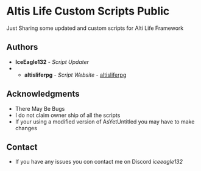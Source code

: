 # Altis Life Custom Scripts Public
Just Sharing some updated and custom scripts for Alti Life Framework

## Authors
* **IceEagle132** - *Script Updater*
* * **altisliferpg** - *Script Website* - [altisliferpg](https://www.altisliferpg.com/)

## Acknowledgments
* There May Be Bugs
* I do not claim owner ship of all the scripts
* If your using a modified version of AsYetUntitled you may have to make changes 

## Contact
* If you have any issues you con contact me on  Discord *iceeagle132*
